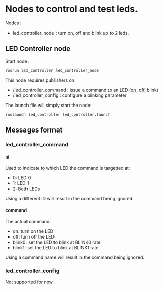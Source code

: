 # Nodes to control and test leds. 

Nodes :
  * led_controller_node : turn on, off and blink up to 2 leds.

## LED Controller node

Start node:
```
rosrun led_controller led_controller_node
```

This node requires publishers on:
 * /led_controller_command : issue a command to an LED (on, off, blink)
 * /led_controller_config : configure a blinking parameter


The launch file will simply start the node:
```
roslaunch led_controller led_controller.launch
```


## Messages format
### led_controller_command
#### id
Used to indicate to which LED the command is targetted at:
 * 0: LED 0
 * 1: LED 1
 * 2: Both LEDs

Using a different ID will result in the command being ignored.
 
#### command
The actual command:
 * on: turn on the LED
 * off: turn off the LED
 * blink0: set the LED to blink at BLINK0 rate
 * blink1: set the LED to blink at BLINK1 rate

Using a command name will result in the command being ignored.

### led_controller_config
Not supported for now.